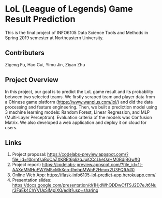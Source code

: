 # LoL (League of Legends) Game Result Prediction
This is the final project of INFO6105 Data Science Tools and Methods in Spring 2019 semester at Northeastern University.

## Contributers
Zigeng Fu, Hao Cui, Yimu Jin, Ziyan Zhu

## Project Overview
In this project, our goal is to predict the LoL game result and its probability between two selected teams. We firstly scraped team and player data from a Chinese game platform (https://www.wanplus.com/lol/)  and did the data processing and feature engineering. Then, we built a prediction model using 3 machine learning models: Random Forest, Linear Regression, and MLP (Multi-Layer Perceptron). Evaluation criteria of the models was Confusion Matrix. We also developed a web application and deploy it on cloud for users.

## Links
1. Project proposal:
https://codelabs-preview.appspot.com/?file_id=10prnfsaBoCaZXKREt6pIizqJujCCcLkeOaHM0BdjBGw#0
2. Project report:
https://codelabs-preview.appspot.com/?file_id=1t-AAXeMMHuEWYM5cMhXco-RmhpMWnF2Hmcx2U3FQftA#0
3. Online Web App:
https://flask-info6105-lol-predict-app.herokuapp.com/
4. Presentation slides:
https://docs.google.com/presentation/d/1HjdWhQDDwOfTSJ2D7eJt6Nur3FaEk4ChYVUsSlMpiXQ/edit?usp=sharing
